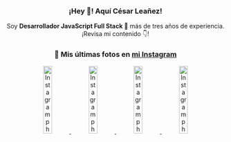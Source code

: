 <div align="center">

<h3>¡Hey 👋! Aquí César Leañez!</h3>

<p>Soy <strong>Desarrollador JavaScript Full Stack 🚀</strong> más de tres años de experiencia.<br />¡Revisa mi contenido 👇!</p>

### 📸 Mis últimas fotos en [mi Instagram](https://instagram.com/cesarsoftware.dev)


<a href='https://instagram.com/p/DEtZgPquJaE' target='_blank'>
  <img width='20%' src='https://instagram.fcmn2-1.fna.fbcdn.net/v/t51.2885-15/472478814_17902407327097059_1414699639981289963_n.jpg?stp=dst-jpg_e15_tt6&efg=eyJ2ZW5jb2RlX3RhZyI6ImltYWdlX3VybGdlbi43MjB4MTI4MC5zZHIuZjc1NzYxLmRlZmF1bHRfY292ZXJfZnJhbWUifQ&_nc_ht=instagram.fcmn2-1.fna.fbcdn.net&_nc_cat=103&_nc_ohc=vJXePmZaWugQ7kNvgFlpVQA&_nc_gid=097927b334954f9c9e9611d152e64286&edm=ACWDqb8BAAAA&ccb=7-5&ig_cache_key=MzU0MzYwMDY0ODgxOTM0OTEyNA%3D%3D.3-ccb7-5&oh=00_AYANg-Bwt8Wp0gxnnBOzwrg_wmM8P4vGVK_qao73A0LEkw&oe=6794DC3C&_nc_sid=ee9879' alt='Instagram photo' />
</a>
<a href='https://instagram.com/p/DDx7HYms2mw' target='_blank'>
  <img width='20%' src='https://instagram.fcmn3-1.fna.fbcdn.net/v/t51.29350-15/470901049_1562231597746831_451765709820556893_n.jpg?stp=dst-jpg_e35_tt6&efg=eyJ2ZW5jb2RlX3RhZyI6ImltYWdlX3VybGdlbi4yMTYweDEzNTkuc2RyLmYyOTM1MC5kZWZhdWx0X2ltYWdlIn0&_nc_ht=instagram.fcmn3-1.fna.fbcdn.net&_nc_cat=107&_nc_ohc=7xUous1mJ9AQ7kNvgGFir0E&_nc_gid=097927b334954f9c9e9611d152e64286&edm=ACWDqb8BAAAA&ccb=7-5&ig_cache_key=MzUyNjg1OTk3NTQwNzM5NzI5Ng%3D%3D.3-ccb7-5&oh=00_AYB0BxB_DtCUF8_QxxOWY2WGy5H0dUq0Kad-BQCuylXwqQ&oe=6794B666&_nc_sid=ee9879' alt='Instagram photo' />
</a>
<a href='https://instagram.com/p/DCg3iOiRKeh' target='_blank'>
  <img width='20%' src='https://instagram.fcmn3-2.fna.fbcdn.net/v/t51.2885-15/467545691_932050885472365_5862790216330575802_n.jpg?stp=dst-jpg_e15_tt6&efg=eyJ2ZW5jb2RlX3RhZyI6ImltYWdlX3VybGdlbi42NDB4MTEzNi5zZHIuZjcxODc4LmRlZmF1bHRfY292ZXJfZnJhbWUifQ&_nc_ht=instagram.fcmn3-2.fna.fbcdn.net&_nc_cat=101&_nc_ohc=CJkUPEzr1UcQ7kNvgGjQ8Fa&_nc_gid=097927b334954f9c9e9611d152e64286&edm=ACWDqb8BAAAA&ccb=7-5&ig_cache_key=MzUwNDA0NDc1NDcyMTg3NTg3Mw%3D%3D.3-ccb7-5&oh=00_AYCp4HeHjdX9RhBOydf87OkpcmJYEGYulXqcjGDyomSseQ&oe=6794B038&_nc_sid=ee9879' alt='Instagram photo' />
</a>
<a href='https://instagram.com/p/DBex12Xu-xu' target='_blank'>
  <img width='20%' src='https://instagram.fcmn2-1.fna.fbcdn.net/v/t51.2885-15/464255398_17892090891097059_61860231582283265_n.jpg?stp=dst-jpg_e15_tt6&efg=eyJ2ZW5jb2RlX3RhZyI6ImltYWdlX3VybGdlbi43MjB4MTI4MC5zZHIuZjc1NzYxLmRlZmF1bHRfY292ZXJfZnJhbWUifQ&_nc_ht=instagram.fcmn2-1.fna.fbcdn.net&_nc_cat=103&_nc_ohc=IRZE1io90hcQ7kNvgHDZwvX&_nc_gid=097927b334954f9c9e9611d152e64286&edm=ACWDqb8BAAAA&ccb=7-5&ig_cache_key=MzQ4NTQ0MjM2NjQyMjkwMzkxOA%3D%3D.3-ccb7-5&oh=00_AYD3q-09AcRXT7mOgeYPHF0AAZVS75D2FuAmD25vQd7DPA&oe=6794C848&_nc_sid=ee9879' alt='Instagram photo' />
</a>

</div>
